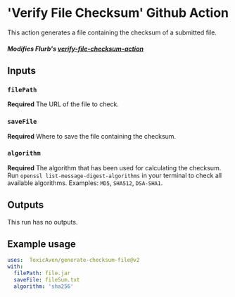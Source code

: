 # 'Verify File Checksum' Github Action

This action generates a file containing the checksum of a submitted file.

#### *Modifies Flurb's [verify-file-checksum-action](https://github.com/Flurb/verify-file-checksum-action)*

## Inputs

### `filePath`

**Required** The URL of the file to check.

### `saveFile`

**Required** Where to save the file containing the checksum.

### `algorithm`

**Required** The algorithm that has been used for calculating the checksum. Run `openssl list-message-digest-algorithms` in your terminal to check all available algorithms. Examples: `MD5`, `SHA512`, `DSA-SHA1`.

## Outputs

This run has no outputs.

## Example usage

```yaml
uses:  ToxicAven/generate-checksum-file@v2
with:
  filePath: file.jar
  saveFile: fileSum.txt
  algorithm: 'sha256'
```
